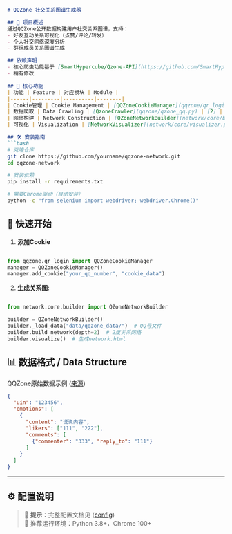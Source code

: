 ```markdown
# QQZone 社交关系图谱生成器

## 📖 项目概述
通过QQZone公开数据构建用户社交关系图谱，支持：
- 好友互动关系可视化（点赞/评论/转发）
- 个人社交网络深度分析
- 群组成员关系图谱生成

## 依赖声明
- 核心爬虫功能基于 [SmartHypercube/Qzone-API](https://github.com/SmartHypercube/Qzone-API) 实现
- 稍有修改

## 🌟 核心功能
| 功能 | Feature | 对应模块 | Module |
|------|---------|----------|--------|
| Cookie管理 | Cookie Management | [QQZoneCookieManager](qqzone/qr_login.py) | [0] |
| 数据爬取 | Data Crawling | [QzoneCrawler](qqzone/qzone_qq.py) | [2] |
| 网络构建 | Network Construction | [QZoneNetworkBuilder](network/core/builder.py) | [3] |
| 可视化 | Visualization | [NetworkVisualizer](network/core/visualizer.py) | [4] |

## 🛠️ 安装指南
```bash
# 克隆仓库
git clone https://github.com/yourname/qqzone-network.git
cd qqzone-network

# 安装依赖
pip install -r requirements.txt

# 需要Chrome驱动（自动安装）
python -c "from selenium import webdriver; webdriver.Chrome()"
```

## 🚀 快速开始
1. **添加Cookie**
```python

from qqzone.qr_login import QQZoneCookieManager
manager = QQZoneCookieManager()
manager.add_cookie("your_qq_number", "cookie_data")

```

2. **生成关系图**:
```python

from network.core.builder import QZoneNetworkBuilder

builder = QZoneNetworkBuilder()
builder._load_data("data/qqzone_data/")  # QQ号文件
builder.build_network(depth=2)  # 2度关系网络
builder.visualize()  # 生成network.html

```

## 📊 数据格式 / Data Structure
QQZone原始数据示例 ([来源](qqzone/qzone_qq.py))
```json
{
  "uin": "123456",
  "emotions": [
    {
      "content": "说说内容",
      "likers": ["111", "222"], 
      "comments": [
        {"commenter": "333", "reply_to": "111"}
      ]
    }
  ]
}
```

---

## ⚙️ 配置说明
> 📌 **提示**：完整配置文档见 ([config](config.md))   
> 🐧 推荐运行环境：Python 3.8+，Chrome 100+

```
